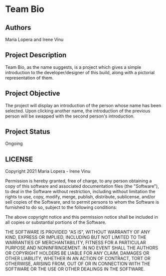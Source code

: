# Team Bio

## Authors
  Maria Lopera and Irene Vinu
  
## Project Description
  Team Bio, as the name suggests, is a project which gives a simple introduction to the developer/designer of this build, along with a pictorial representation of them. 

## Project Objective
  The project will display an introduction of the person whose name has been selected. Upon clicking another name, the introduction of the previous person will be swapped with the second person's introduction. 

## Project Status
  Ongoing

## LICENSE
  Copyright 2021 Maria Lopera - Irene Vinu

  Permission is hereby granted, free of charge, to any person obtaining a copy of this software and associated documentation files (the "Software"), to deal in the Software without restriction, including without limitation the rights to use, copy, modify, merge, publish, distribute, sublicense, and/or sell copies of the Software, and to permit persons to whom the Software is furnished to do so, subject to the following conditions:

  The above copyright notice and this permission notice shall be included in all copies or substantial portions of the Software.

  THE SOFTWARE IS PROVIDED "AS IS", WITHOUT WARRANTY OF ANY KIND, EXPRESS OR IMPLIED, INCLUDING BUT NOT LIMITED TO THE WARRANTIES OF MERCHANTABILITY, FITNESS FOR A PARTICULAR PURPOSE AND NONINFRINGEMENT. IN NO EVENT SHALL THE AUTHORS OR COPYRIGHT HOLDERS BE LIABLE FOR ANY CLAIM, DAMAGES OR OTHER LIABILITY, WHETHER IN AN ACTION OF CONTRACT, TORT OR OTHERWISE, ARISING FROM, OUT OF OR IN CONNECTION WITH THE SOFTWARE OR THE USE OR OTHER DEALINGS IN THE SOFTWARE.
